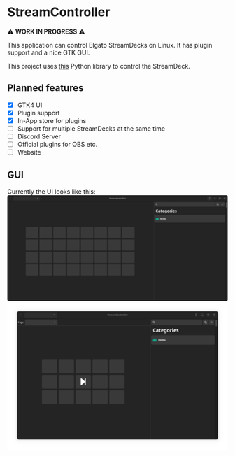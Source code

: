 # StreamController

:warning: **WORK IN PROGRESS** :warning:


This application can control Elgato StreamDecks on Linux.
It has plugin support and a nice GTK GUI.

This project uses [this](https://github.com/abcminiuser/python-elgato-streamdeck) Python library to control the StreamDeck.

## Planned features
- [x] GTK4 UI
- [x] Plugin support
- [x] In-App store for plugins
- [ ] Support for multiple StreamDecks at the same time
- [ ] Discord Server
- [ ] Official plugins for OBS etc.
- [ ] Website

## GUI
Currently the UI looks like this:
![UI](README_ASSETS/StreamControllerUI.png)
![UI](README_ASSETS/StreamControllerUI2.png)